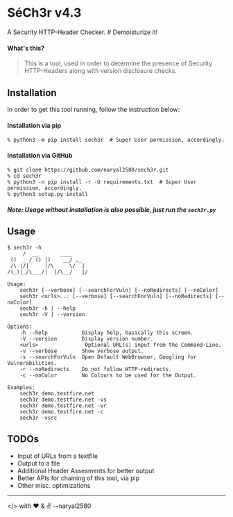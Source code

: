 # SéCh3r v4.3
A Security HTTP-Header Checker.    # Demoisturize it!



#### What's this?

> This is a tool, used in order to determine the presence of Security HTTP-Headers along with version disclosure checks.



## Installation

In order to get this tool running, follow the instruction below:

#### Installation via pip

```
% python3 -m pip install sech3r  # Super User permission, accordingly.
```

#### Installation via GitHub

```
% git clone https://github.com/naryal2580/sech3r.git
% cd sech3r
% python3 -n pip install -r -U requirements.txt  # Super User permission, accordingly.
% python3 setup.py install
```

##### Note: Usage without installation is also possible, just run the `sech3r.py`



## Usage

```
$ sech3r -h
     /  __       ____
 ()  _ / () |)    __/ ,_
 /\ |/|     |/\     \/  |
/(_)|_/\___/|  |/\__/   |/

Usage:
    sech3r [--verbose] [--searchForVuln] [--noRedirects] [--noColor]
    sech3r <urls>... [--verbose] [--searchForVuln] [--noRedirects] [--noColor]
    sech3r -h | --help
    sech3r -V | --version

Options:
    -h --help           Display help, basically this screen.
    -V --version        Display version number.
    <urls>               Optional URL(s) input from the Command-Line.
    -v --verbose        Show verbose output.
    -s --searchForVuln  Open Default WebBrowser, Googling for Vulnerabilities.
    -r --noRedirects    Do not follow HTTP-redirects.
    -c --noColor        No Colours to be used for the Output.

Examples:
    sech3r demo.testfire.net
    sech3r demo.testfire.net -vs
    sech3r demo.testfire.net -vr
    sech3r demo.testfire.net -c
    sech3r -vsrc
```


## TODOs

- Input of URLs from a textfile
- Output to a file
- Additional Header Assesments for better output
- Better APIs for chaining of this tool, via pip
- Other misc. optimizations

----

</> with ❤️ & ✌️ --naryal2580